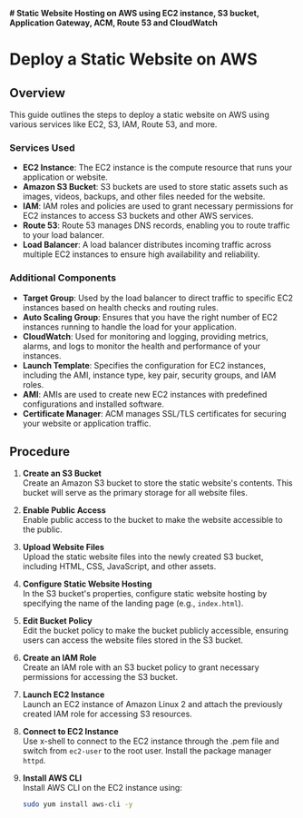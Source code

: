 **# Static Website Hosting on AWS using EC2 instance, S3 bucket, Application Gateway, ACM, Route 53 and CloudWatch**
# Deploy a Static Website on AWS

## Overview

This guide outlines the steps to deploy a static website on AWS using various services like EC2, S3, IAM, Route 53, and more.

### Services Used

- **EC2 Instance**: The EC2 instance is the compute resource that runs your application or website.
- **Amazon S3 Bucket**: S3 buckets are used to store static assets such as images, videos, backups, and other files needed for the website.
- **IAM**: IAM roles and policies are used to grant necessary permissions for EC2 instances to access S3 buckets and other AWS services.
- **Route 53**: Route 53 manages DNS records, enabling you to route traffic to your load balancer.
- **Load Balancer**: A load balancer distributes incoming traffic across multiple EC2 instances to ensure high availability and reliability.

### Additional Components

- **Target Group**: Used by the load balancer to direct traffic to specific EC2 instances based on health checks and routing rules.
- **Auto Scaling Group**: Ensures that you have the right number of EC2 instances running to handle the load for your application.
- **CloudWatch**: Used for monitoring and logging, providing metrics, alarms, and logs to monitor the health and performance of your instances.
- **Launch Template**: Specifies the configuration for EC2 instances, including the AMI, instance type, key pair, security groups, and IAM roles.
- **AMI**: AMIs are used to create new EC2 instances with predefined configurations and installed software.
- **Certificate Manager**: ACM manages SSL/TLS certificates for securing your website or application traffic.

## Procedure

1. **Create an S3 Bucket**  
   Create an Amazon S3 bucket to store the static website's contents. This bucket will serve as the primary storage for all website files.

2. **Enable Public Access**  
   Enable public access to the bucket to make the website accessible to the public.

3. **Upload Website Files**  
   Upload the static website files into the newly created S3 bucket, including HTML, CSS, JavaScript, and other assets.

4. **Configure Static Website Hosting**  
   In the S3 bucket's properties, configure static website hosting by specifying the name of the landing page (e.g., `index.html`).

5. **Edit Bucket Policy**  
   Edit the bucket policy to make the bucket publicly accessible, ensuring users can access the website files stored in the S3 bucket.

6. **Create an IAM Role**  
   Create an IAM role with an S3 bucket policy to grant necessary permissions for accessing the S3 bucket.

7. **Launch EC2 Instance**  
   Launch an EC2 instance of Amazon Linux 2 and attach the previously created IAM role for accessing S3 resources.

8. **Connect to EC2 Instance**  
   Use x-shell to connect to the EC2 instance through the .pem file and switch from `ec2-user` to the root user. Install the package manager `httpd`.

9. **Install AWS CLI**  
   Install AWS CLI on the EC2 instance using:  
   ```bash
   sudo yum install aws-cli -y


